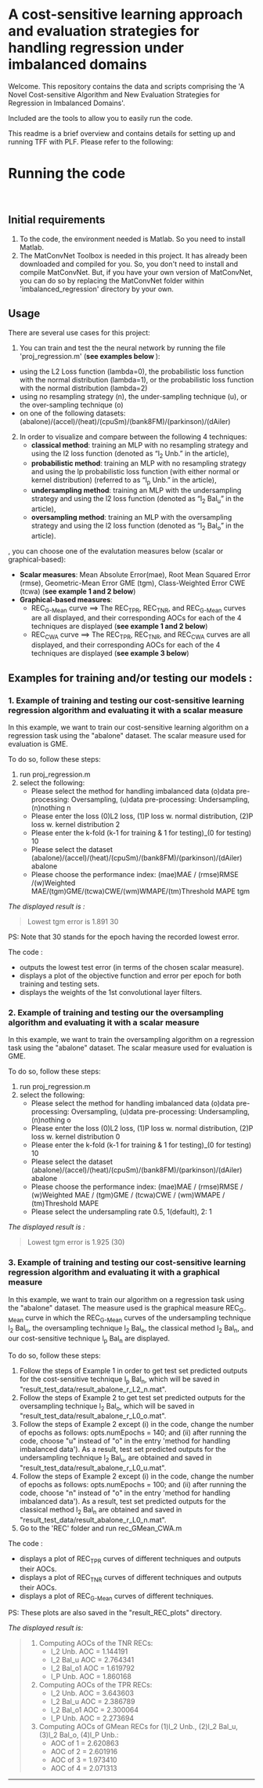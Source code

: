 # A cost-sensitive learning approach and evaluation strategies for handling regression under imbalanced domains

Welcome. This repository contains the data and scripts comprising the 'A Novel Cost-sensitive Algorithm and New Evaluation Strategies for Regression in Imbalanced Domains'. 

Included are the tools to allow you to easily run the code.

This readme is a brief overview and contains details for setting up and running TFF with PLF. Please refer to the following:

<h1>Running the code</h1><br/>
<h2>Initial requirements</h2>

1. To the code, the environment needed is Matlab. So you need to install Matlab.
2. The MatConvNet Toolbox is needed in this project. It has already been downloaded and compiled for you. So, you don't need to install and compile MatConvNet. But, if you have your own version of MatConvNet, you can do so by replacing the MatConvNet folder within 'imbalanced_regression' directory by your own.

<h2>Usage</h2>
There are several use cases for this project:

1. You can train and test the the neural network by running the file 'proj_regression.m' (<b>see examples below </b>):
- using the L2 Loss function (lambda=0), the probabilistic loss function with the normal distribution (lambda=1), or the probabilistic loss function with the normal distribution (lambda=2)
- using no resampling strategy (n), the under-sampling technique (u), or the over-sampling technique (o)
- on one of the following datasets: (abalone)/(accel)/(heat)/(cpuSm)/(bank8FM)/(parkinson)/(dAiler) 

2. In order to visualize and compare between the following 4 techniques: 
     * <b>classical method</b>: training an MLP with no resampling strategy and using the l2 loss function (denoted as “l<sub>2</sub> Unb.” in the article),
     * <b>probabilistic method</b>: training an MLP with no resampling strategy and using the lp probabilistic loss function (with either normal or kernel distribution) (referred to as “l<sub>p</sub>  Unb.” in the article),
     * <b>undersampling method</b>: training an MLP with the undersampling strategy and using the l2 loss function (denoted as “l<sub>2</sub>  Bal<sub>u</sub>” in the article),
     * <b>oversampling method</b>: training an MLP with the oversampling strategy and using the l2 loss function (denoted as “l<sub>2</sub>  Bal<sub>o</sub>” in the article).

, you can choose one of the evalutation measures below (scalar or graphical-based):
- <b>Scalar measures</b>: Mean Absolute Error(mae), Root Mean Squared Error (rmse), Geometric-Mean Error GME (tgm), Class-Weighted Error CWE (tcwa) (<b>see example 1 and 2 below</b>)
- <b>Graphical-based measures</b>: 
     * REC<sub>G-Mean</sub> curve ==> The REC<sub>TPR</sub>, REC<sub>TNR</sub>, and REC<sub>G-Mean</sub> curves are all displayed, and their corresponding AOCs for each of the 4 techniques are displayed  (<b>see example 1 and 2 below</b>)
     * REC<sub>CWA</sub> curve ==> The REC<sub>TPR</sub>, REC<sub>TNR</sub>, and REC<sub>CWA</sub> curves are all displayed, and their corresponding AOCs for each of the 4 techniques are displayed (<b>see example 3 below</b>)

<h2>Examples for training and/or testing our models : </h2>
<h3>1. Example of training and testing our cost-sensitive learning regression algorithm and evaluating it with a scalar measure</h3>
In this example, we want to train our cost-sensitive learning algorithm on a regression task using the "abalone" dataset. The scalar measure used for evaluation is GME.

To do so, follow these steps:
1. run proj_regression.m
2. select the following:
     * Please select the method for handling imbalanced data (o)data pre-processing: Oversampling, (u)data pre-processing: Undersampling, (n)nothing  n
     * Please enter the loss (0)L2 loss, (1)P loss w. normal distribution, (2)P loss w. kernel distribution 2
     * Please enter the k-fold (k-1 for training & 1 for testing)_(0 for testing)  10
     * Please select the dataset (abalone)/(accel)/(heat)/(cpuSm)/(bank8FM)/(parkinson)/(dAiler) abalone
     * Please choose the performance index: (mae)MAE / (rmse)RMSE /(w)Weighted MAE/(tgm)GME/(tcwa)CWE/(wm)WMAPE/(tm)Threshold MAPE tgm

<i>The displayed result is :</i>
> Lowest tgm error is 1.891 30

PS: Note that 30 stands for the epoch having the recorded lowest error.

The code :
- outputs the lowest test error (in terms of the chosen scalar measure).
- displays a plot of the objective function and error per epoch for both training and testing sets.
- displays the weights of the 1st convolutional layer filters.

<h3>2. Example of training and testing our the oversampling algorithm and evaluating it with a scalar measure</h3>
In this example, we want to train the oversampling algorithm on a regression task using the "abalone" dataset. The scalar measure used for evaluation is GME.

To do so, follow these steps:
1. run proj_regression.m
2. select the following:
     * Please select the method for handling imbalanced data (o)data pre-processing: Oversampling, (u)data pre-processing: Undersampling, (n)nothing  o
     * Please enter the loss (0)L2 loss, (1)P loss w. normal distribution, (2)P loss w. kernel distribution 0
     * Please enter the k-fold (k-1 for training & 1 for testing)_(0 for testing)  10
     * Please select the dataset (abalone)/(accel)/(heat)/(cpuSm)/(bank8FM)/(parkinson)/(dAiler) abalone
     * Please choose the performance index: (mae)MAE / (rmse)RMSE / (w)Weighted MAE / (tgm)GME / (tcwa)CWE / (wm)WMAPE / (tm)Threshold MAPE 
     * Please select the undersampling rate 0.5, 1(default), 2: 1

<i>The displayed result is :</i>
> Lowest tgm error is 1.925 (30)

<h3>3. Example of training and testing our cost-sensitive learning regression algorithm and evaluating it with a graphical measure</h3>
In this example, we want to train our algorithm on a regression task using the "abalone" dataset. The measure used is the graphical measure REC<sub>G-Mean</sub> curve in which the REC<sub>G-Mean</sub> curves of the undersampling technique l<sub>2</sub> Bal<sub>u</sub>, the oversampling technique l<sub>2</sub> Bal<sub>o</sub>, the classical method l<sub>2</sub> Bal<sub>n</sub>, and our cost-sensitive technique l<sub>p</sub> Bal<sub>n</sub> are displayed.

To do so, follow these steps:
1. Follow the steps of Example 1 in order to get test set predicted outputs for the cost-sensitive technique l<sub>p</sub> Bal<sub>n</sub>, which will be saved in "result_test_data/result_abalone_r_L2_n.mat".
2. Follow the steps of Example 2 to get test set predicted outputs for the oversampling technique l<sub>2</sub> Bal<sub>o</sub>, which  will be saved in  "result_test_data/result_abalone_r_L0_o.mat".
3. Follow the steps of Example 2 except (i) in the code, change the number of epochs as follows: opts.numEpochs =  140; and (ii) after running the code,  choose "u" instead of "o" in the entry 'method for handling imbalanced data'). As a result, test set predicted outputs for the undersampling technique l<sub>2</sub> Bal<sub>u</sub>, are obtained and saved in "result_test_data/result_abalone_r_L0_u.mat".
4. Follow the steps of Example 2 except (i) in the code, change the number of epochs as follows: opts.numEpochs =  100; and (ii) after running the code,  choose "n" instead of "o" in the entry 'method for handling imbalanced data'). As a result, test set predicted outputs for the classical method l<sub>2</sub> Bal<sub>n</sub> are obtained and saved in "result_test_data/result_abalone_r_L0_n.mat".
4. Go to the 'REC' folder and run rec_GMean_CWA.m

The code :
- displays a plot of REC<sub>TPR</sub> curves of different techniques and outputs their AOCs.
- displays a plot of REC<sub>TNR</sub> curves of different techniques and outputs their AOCs.
- displays a plot of REC<sub>G-Mean</sub> curves of different techniques.

PS: These plots are also saved in the "result_REC_plots" directory.
 
<i>The displayed result is:</i>
> 1. Computing AOCs of the TNR RECs: 
>      * l_2 Unb. AOC = 1.144191
>      * l_2 Bal_u AOC = 2.764341
>      * l_2 Bal_o1 AOC = 1.619792
>      * l_P Unb. AOC = 1.860168
> 2. Computing AOCs of the TPR RECs: 
>      * l_2 Unb. AOC = 3.643603
>      * l_2 Bal_u AOC = 2.386789
>      * l_2 Bal_o1 AOC = 2.300064
>      * l_P Unb. AOC = 2.273694
> 3. Computing AOCs of GMean RECs for (1)l_2 Unb., (2)l_2 Bal_u, (3)l_2 Bal_o, (4)l_P Unb.: 
>      * AOC of 1 = 2.620863
>      * AOC of 2 = 2.601916
>      * AOC of 3 = 1.973410
>      * AOC of 4 = 2.071313
***
